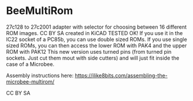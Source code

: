 # BeeMultiRom
27c128 to 27c2001 adapter with selector for choosing between 16 different ROM images.
CC BY SA created in KiCAD
TESTED OK! If you use it in the IC22 socket of a PC85b, you can use double sized ROMs. If you use single sized ROMs, you can then access the lower ROM with PAK4 and the upper ROM with PAK12
This new version uses turned pins (from turned pin sockets. Just cut them mout with side cutters) and will just fit inside the case of a Microbee. 

Assembly instructions here: https://ilike8bits.com/assembling-the-microbee-multirom/

CC BY SA
